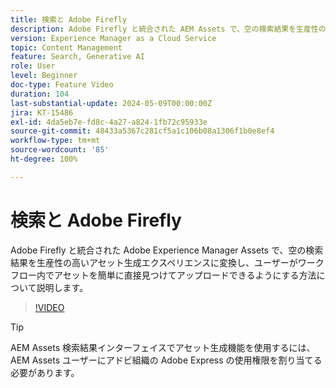 ```yaml
---
title: 検索と Adobe Firefly
description: Adobe Firefly と統合された AEM Assets で、空の検索結果を生産性の高いアセット生成エクスペリエンスに変換する方法について説明します。
version: Experience Manager as a Cloud Service
topic: Content Management
feature: Search, Generative AI
role: User
level: Beginner
doc-type: Feature Video
duration: 104
last-substantial-update: 2024-05-09T00:00:00Z
jira: KT-15486
exl-id: 4da5eb7e-fd8c-4a27-a824-1fb72c95933e
source-git-commit: 48433a5367c281cf5a1c106b08a1306f1b0e8ef4
workflow-type: tm+mt
source-wordcount: '85'
ht-degree: 100%

---
```


# 検索と Adobe Firefly

Adobe Firefly と統合された Adobe Experience Manager Assets で、空の検索結果を生産性の高いアセット生成エクスペリエンスに変換し、ユーザーがワークフロー内でアセットを簡単に直接見つけてアップロードできるようにする方法について説明します。

>[!VIDEO](https://video.tv.adobe.com/v/3429070/?learn=on)


>[!TIP]
>
> AEM Assets 検索結果インターフェイスでアセット生成機能を使用するには、AEM Assets ユーザーにアドビ組織の Adobe Express の使用権限を割り当てる必要があります。
